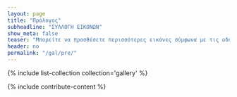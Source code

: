 ```yaml
---
layout: page
title: "Πρόλογος"
subheadline: "ΣΥΛΛΟΓΗ ΕΙΚΟΝΩΝ"
show_meta: false
teaser: "Μπορείτε να προσθέσετε περισσότερες εικόνες σύμφωνα με τις οδηγίες στο τέλος της σελίδας"
header: no
permalink: "/gal/pre/"
---
```


{% include list-collection collection='gallery' %}

{% include contribute-content %}
